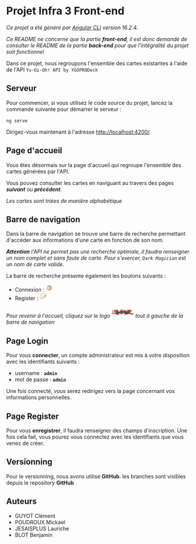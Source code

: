 # Projet Infra 3 Front-end

*Ce projet a été généré par [Angular CLI](https://github.com/angular/angular-cli) version 16.2.4.* 

*Ce README ne concerne que la partie **front-end**, il est donc demandé de consulter le README de la partie **back-end** pour que l'intégralité du projet soit fonctionnel*

Dans ce projet, nous regroupons l'ensemble des cartes existantes à l'aide de l'API `Yu-Gi-Oh! API by YGOPRODeck`


## Serveur

Pour commencer, si vous utilisez le code source du projet, lancez la commande suivante pour démarrer le serveur :
```
ng serve
```
Dirigez-vous maintenant à l'adresse [http://localhost:4200/](`http://localhost:4200/`).


## Page d'accueil

Vous êtes désormais sur la page d'accueil qui regroupe l'ensemble des cartes générées par l'API.

Vous pouvez consulter les cartes en naviguant au travers des pages ***suivant*** ou ***précédent***.

*Les cartes sont triées de manière alphabétique*


## Barre de navigation

Dans la barre de navigation se trouve une barre de recherche permettant d'accéder aux informations d'une carte en fonction de son nom.

***Attention** l'API ne permet pas une recherche optimale, il faudra renseigner un nom complet et sans faute de carte. Pour s'exercer, `Dark Magician` est un nom de carte valide.*

La barre de recherche présente également les boutons suivants : 

* Connexion : <img src="src/assets/logo/login-logo.png" alt="logo" width="20" height="20">
* Register : <img src="src/assets/logo/sign-up-icone.png" alt="logo" width="20" height="20">


*Pour revenir à l'accueil, cliquez sur le logo* <img src="src/assets/logo/yu-gi-oh-logo.jpg" alt="logo" width="60" height="30"> *tout à gauche de la barre de navigation*

## Page Login 

Pour vous **connecter**, un compte administrateur est mis à votre disposition avec les identifiants suivants :
* username : **`admin`**
* mot de passe : **`admin`** 

Une fois connecté, vous serez redirigez vers la page concernant vos informations personnelles.

## Page Register

Pour vous **enregistrer**, il faudra renseigner des champs d'inscription. Une fois cela fait, vous pourez vous connectez avec les identifiants que vous venez de créer.

## Versionning 

Pour le versionning, nous avons utilisé **GitHub**. les branches sont visibles depuis le repository **GitHub**

## Auteurs
* GUYOT Clément
* POUDROUX Mickael
* JESAISPLUS Lauriche
* BLOT Benjamin